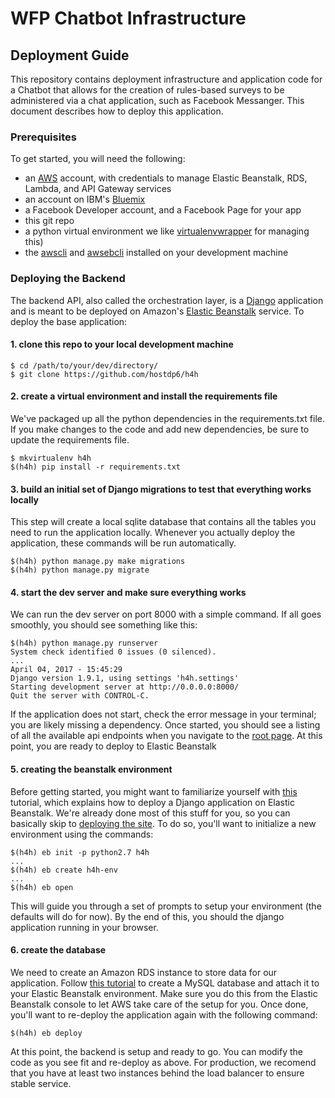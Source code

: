 # WFP Chatbot Infrastructure
## Deployment Guide
This repository contains deployment infrastructure and application code for a Chatbot that allows for the creation of rules-based surveys to be administered via a chat application, such as Facebook Messanger.  This document describes how to deploy this application.
### Prerequisites
To get started, you will need the following:
- an [AWS](https://aws.amazon.com/) account, with credentials to manage Elastic Beanstalk, RDS, Lambda, and API Gateway services
- an account on IBM's [Bluemix](https://www.ibm.com/cloud-computing/bluemix/)
- a Facebook Developer account, and a Facebook Page for your app
- this git repo
- a python virtual environment we like [virtualenvwrapper](https://virtualenvwrapper.readthedocs.io/en/latest/) for managing this)
- the [awscli](https://aws.amazon.com/cli/) and [awsebcli](http://docs.aws.amazon.com/elasticbeanstalk/latest/dg/eb-cli3-install.html) installed on your development machine

### Deploying the Backend
The backend API, also called the orchestration layer, is a [Django](https://www.djangoproject.com/) application and is meant to be deployed on Amazon's [Elastic Beanstalk](https://aws.amazon.com/elasticbeanstalk/) service.  To deploy the base application:
#### 1. clone this repo to your local development machine
```
$ cd /path/to/your/dev/directory/
$ git clone https://github.com/hostdp6/h4h
```
#### 2. create a virtual environment and install the requirements file
We've packaged up all the python dependencies in the requirements.txt file.  If you make changes to the code and add new dependencies, be sure to update the requirements file.
```
$ mkvirtualenv h4h
$(h4h) pip install -r requirements.txt
```
#### 3. build an initial set of Django migrations to test that everything works locally
This step will create a local sqlite database that contains all the tables you need to run the application locally.  Whenever you actually deploy the application, these commands will be run automatically.
```
$(h4h) python manage.py make migrations
$(h4h) python manage.py migrate
```
#### 4. start the dev server and make sure everything works
We can run the dev server on port 8000 with a simple command.  If all goes smoothly, you should see something like this:
```
$(h4h) python manage.py runserver
System check identified 0 issues (0 silenced).
...
April 04, 2017 - 15:45:29
Django version 1.9.1, using settings 'h4h.settings'
Starting development server at http://0.0.0.0:8000/
Quit the server with CONTROL-C.
```
If the application does not start, check the error message in your terminal; you are likely missing a dependency.  Once started, you should see a listing of all the available api endpoints when you navigate to the [root page](http://localhost:8000/api/).  At this point, you are ready to deploy to Elastic Beanstalk
#### 5. creating the beanstalk environment
Before getting started, you might want to familiarize yourself with [this](http://docs.aws.amazon.com/elasticbeanstalk/latest/dg/create-deploy-python-django.html) tutorial, which explains how to deploy a Django application on Elastic Beanstalk.  We're already done most of this stuff for you, so you can basically skip to [deploying the site](http://docs.aws.amazon.com/elasticbeanstalk/latest/dg/create-deploy-python-django.html#python-django-deploy).  To do so, you'll want to initialize a new environment using the commands:
```
$(h4h) eb init -p python2.7 h4h
...
$(h4h) eb create h4h-env
...
$(h4h) eb open
```
This will guide you through a set of prompts to setup your environment (the defaults will do for now).  By the end of this, you should the django application running in your browser.
#### 6. create the database
We need to create an Amazon RDS instance to store data for our application.  Follow [this tutorial](http://docs.aws.amazon.com/elasticbeanstalk/latest/dg/create-deploy-python-rds.html#python-rds-create) to create a MySQL database and attach it to your Elastic Beanstalk environment.  Make sure you do this from the Elastic Beanstalk console to let AWS take care of the setup for you.  Once done, you'll want to re-deploy the application again with the following command:
```
$(h4h) eb deploy
```
At this point, the backend is setup and ready to go.  You can modify the code as you see fit and re-deploy as above.  For production, we recomend that you have at least two instances behind the load balancer to ensure stable service.

